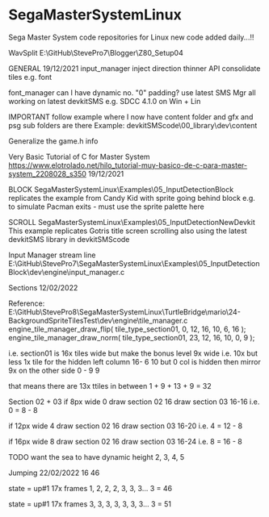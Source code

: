 # SegaMasterSystemLinux
Sega Master System code repositories for Linux
new code added daily...!!

WavSplit
E:\GitHub\StevePro7\Blogger\Z80\_Setup04

GENERAL
19/12/2021
input_manager	inject direction	thinner API
consolidate tiles	e.g. font

font_manager	can I have dynamic no. "0" padding?
use latest SMS Mgr
all working on latest devkitSMS e.g. SDCC 4.1.0
on Win + Lin

IMPORTANT
follow example where I now have content folder
and gfx and psg sub folders are there
Example:
devkitSMScode\00_library\dev\content

Generalize the game.h info


Very Basic Tutorial of C for Master System
https://www.elotrolado.net/hilo_tutorial-muy-basico-de-c-para-master-system_2208028_s350
19/12/2021


BLOCK
SegaMasterSystemLinux\Examples\05_InputDetectionBlock
replicates the example from Candy Kid with sprite going behind block
e.g. to simulate Pacman exits - must use the sprite palette here


SCROLL
SegaMasterSystemLinux\Examples\05_InputDetectionNewDevkit
This example replicates Gotris title screen scrolling
also using the latest devkitSMS library in devkitSMScode


Input Manager	stream line
E:\GitHub\StevePro7\SegaMasterSystemLinux\Examples\05_InputDetectionBlock\dev\engine\input_manager.c


Sections
12/02/2022

Reference:
E:\GitHub\StevePro8\SegaMasterSystemLinux\TurtleBridge\mario\24-BackgroundSpriteTilesTest\dev\engine\tile_manager.c
	engine_tile_manager_draw_flip( tile_type_section01,  0, 12, 16, 10, 6, 16 );
	engine_tile_manager_draw_norm( tile_type_section01, 23, 12, 16, 10, 0, 9 );

i.e.
section01 is 16x tiles wide but make the bonus level 9x wide
i.e. 10x but less 1x tile for the hidden left column 	16- 6	10	but 0 col is hidden
then mirror 9x on the other side						0 - 9	9

that means there are 13x ttiles in between
1 + 9 + 13 + 9 = 32


Section 02 + 03
if 8px wide			 0
draw section 02		16
draw section 03		16-16	i.e.	0 = 8 - 8

if 12px wide		 4
draw section 02		16
draw section 03		16-20	i.e.	4 = 12 - 8

if 16px wide		 8
draw section 02		16
draw section 03		16-24	i.e.	8 = 16 - 8


TODO
want the sea to have dynamic height
2, 3, 4, 5


Jumping
22/02/2022
16	46

state = up#1
17x frames
1, 2, 2, 2, 3, 3, 3... 3 = 46

state = up#1
17x frames
3, 3, 3, 3, 3, 3, 3... 3 = 51